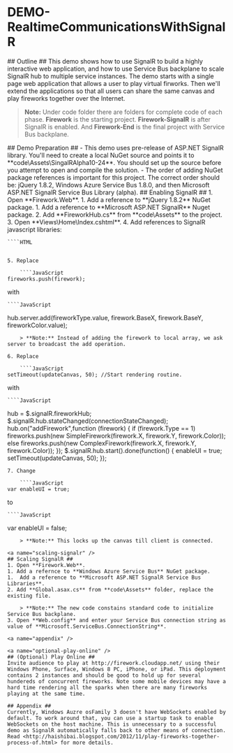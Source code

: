 ﻿DEMO-RealtimeCommunicationsWithSignalR
======================================
<a name="outline" />
## Outline ##
This demo shows how to use SignalR to build a highly interactive web application, and how to use Service Bus backplane to scale SignalR hub to multiple service instances. The demo starts with a single page web application that allows a user to play virtual firworks. Then we'll extend the applications so that all users can share the same canvas and play fireworks together over the Internet.

>**Note:** Under code folder there are folders for complete code of each phase. **Firework** is the starting project. **Firework-SignalR** is after SignalR is enabled. And **Firework-End** is the final project with Service Bus backplane.

<a name="demo-preparation" />
## Demo Preparation ##
- This demo uses pre-release of ASP.NET SignalR library. You'll need to create a local NuGet source and points it to **code\Assets\SingalRAlpha10-24**. You should set up the source before you attempt to open and compile the solution.
- The order of adding NuGet package references is important for this project. The correct order should be: jQuery 1.8.2, Windows Azure Service Bus 1.8.0, and then Microsoft ASP.NET SignalR Service Bus Library (alpha).

<a name="enabling-signalr" />
## Enabling SignalR ##
1. Open **Firework.Web**. 
1. Add a reference to **jQuery 1.8.2** NuGet package.
1. Add a reference to **Microsoft ASP.NET SignalR** Nuget package.
2. Add **FireworkHub.cs** from **code\Assets** to the project.
3. Open **Views\Home\Index.cshtml**.
4. Add references to SignalR javascript libraries:
    
    ````HTML
<script src="~/Scripts/jquery.signalR-1.0.0-alpha1-121025.js"></script>
<script src="~/signalr/hubs" type="text/javascript"></script>
````

5. Replace

    ````JavaScript
fireworks.push(firework);
````
with

    ````JavaScript
hub.server.add(fireworkType.value, firework.BaseX, firework.BaseY, fireworkColor.value);
````
    > **Note:** Instead of adding the firework to local array, we ask server to broadcast the add operation.

6. Replace

    ````JavaScript
setTimeout(updateCanvas, 50); //Start rendering routine.
````
with

    ````JavaScript
hub = $.signalR.fireworkHub;
$.signalR.hub.stateChanged(connectionStateChanged);
hub.on("addFirework",function (firework) {
    if (firework.Type == 1)
        fireworks.push(new SimpleFirework(firework.X, firework.Y, firework.Color));
    else
        fireworks.push(new ComplexFirework(firework.X, firework.Y, firework.Color));
});
$.signalR.hub.start().done(function()
{
        enableUI = true;
        setTimeout(updateCanvas, 50);
});
````
7. Change

    ````JavaScript
var enableUI = true; 
````
to

    ````JavaScript
var enableUI = false; 
````
    > **Note:** This locks up the canvas till client is connected.

<a name="scaling-signalr" />
## Scaling SignalR ##
1. Open **Firework.Web**.
1. Add a refernce to **Windows Azure Service Bus** NuGet package.
1.  Add a reference to **Microsoft ASP.NET SignalR Service Bus Libraries**.
2. Add **Global.asax.cs** from **code\Assets** folder, replace the existing file.

    > **Note:** The new code constains standard code to initialize Service Bus backplane.
3. Open **Web.config** and enter your Service Bus connection string as value of **Microsoft.ServiceBus.ConnectionString**.

<a name="appendix" />

<a name="optional-play-online" />
## (Optional) Play Online ##
Invite audience to play at http://firework.cloudapp.net/ using their Windows Phone, Surface, Windows 8 PC, iPhone, or iPad. This deployment contains 2 instances and should be good to hold up for several hundereds of concurrent fireworks. Note some mobile devices may have a hard time rendering all the sparks when there are many fireworks playing at the same time.

## Appendix ##
Currently, Windows Auzre osFamily 3 doesn't have WebSockets enabled by default. To work around that, you can use a startup task to enable WebSockets on the host machine. This is unnecessary to a successful demo as SignalR automatically falls back to other means of connection. Read <http://haishibai.blogspot.com/2012/11/play-fireworks-together-process-of.html> for more details.

